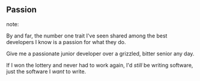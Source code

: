<!-- .slide: data-background="resources/passion.jpg" -->

##  Passion

note:

By and far, the number one trait I've seen shared among the best developers I know is a passion for what they do.

Give me a passionate junior developer over a grizzled, bitter senior any day.

If I won the lottery and never had to work again, I'd *still* be writing software, just the software I *want* to write.
